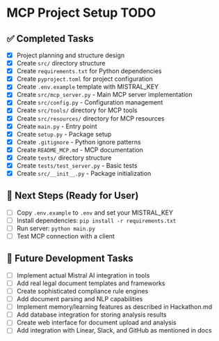 # MCP Project Setup TODO

## ✅ Completed Tasks
- [x] Project planning and structure design
- [x] Create `src/` directory structure
- [x] Create `requirements.txt` for Python dependencies
- [x] Create `pyproject.toml` for project configuration
- [x] Create `.env.example` template with MISTRAL_KEY
- [x] Create `src/mcp_server.py` - Main MCP server implementation
- [x] Create `src/config.py` - Configuration management
- [x] Create `src/tools/` directory for MCP tools
- [x] Create `src/resources/` directory for MCP resources
- [x] Create `main.py` - Entry point
- [x] Create `setup.py` - Package setup
- [x] Create `.gitignore` - Python ignore patterns
- [x] Create `README_MCP.md` - MCP documentation
- [x] Create `tests/` directory structure
- [x] Create `tests/test_server.py` - Basic tests
- [x] Create `src/__init__.py` - Package initialization

## 🚀 Next Steps (Ready for User)
- [ ] Copy `.env.example` to `.env` and set your MISTRAL_KEY
- [ ] Install dependencies: `pip install -r requirements.txt`
- [ ] Run server: `python main.py`
- [ ] Test MCP connection with a client

## 🔧 Future Development Tasks
- [ ] Implement actual Mistral AI integration in tools
- [ ] Add real legal document templates and frameworks
- [ ] Create sophisticated compliance rule engines
- [ ] Add document parsing and NLP capabilities
- [ ] Implement memory/learning features as described in Hackathon.md
- [ ] Add database integration for storing analysis results
- [ ] Create web interface for document upload and analysis
- [ ] Add integration with Linear, Slack, and GitHub as mentioned in docs
